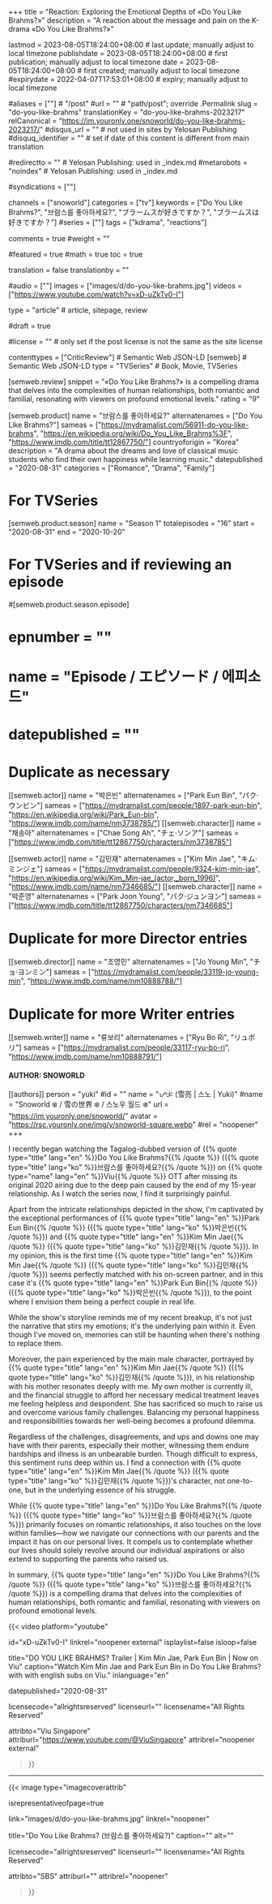 +++
title = "Reaction: Exploring the Emotional Depths of «Do You Like Brahms?»"
description = "A reaction about the message and pain on the K-drama «Do You Like Brahms?»"

lastmod = 2023-08-05T18:24:00+08:00                 # last update; manually adjust to local timezone
publishdate = 2023-08-05T18:24:00+08:00             # first publication; manually adjust to local timezone
date = 2023-08-05T18:24:00+08:00                    # first created; manually adjust to local timezone
#expirydate = 2022-04-07T17:53:01+08:00              # expiry; manually adjust to local timezone

#aliases = [""]                                        # "/post"
#url = ""                                              # "path/post"; override .Permalink
slug = "do-you-like-brahms"
translationKey = "do-you-like-brahms-2023217"
relCanonical = "https://im.youronly.one/snoworld/do-you-like-brahms-2023217/"
#disqus_url = ""                                       # not used in sites by Yelosan Publishing
#disquq_identifier = ""                                # set if date of this content is different from main translation

#redirectto = ""                                       # Yelosan Publishing: used in _index.md
#metarobots = "noindex"                                # Yelosan Publishing: used in _index.md

#syndications = [""]

channels = ["snoworld"]
categories = ["tv"]
keywords = ["Do You Like Brahms?", "브람스를 좋아하세요?", "ブラームスが好きですか？", "ブラームスは好きですか？"]
#series = [""]
tags = ["kdrama", "reactions"]

comments = true
#weight = ""

#featured = true
#math = true
toc = true

translation = false
translationby = ""

#audio = [""]
images = ["images/d/do-you-like-brahms.jpg"]
videos = ["https://www.youtube.com/watch?v=xD-uZkTv0-I"]

type = "article"                                             # article, sitepage, review

#draft = true

#license = ""                                          # only set if the post license is not the same as the site license

contenttypes = ["CriticReview"]                                                   # Semantic Web JSON-LD
[semweb]                                                              # Semantic Web JSON-LD
  type = "TVSeries"                                                           # Book, Movie, TVSeries

[semweb.review]
  snippet = "«Do You Like Brahms?» is a compelling drama that delves into the complexities of human relationships, both romantic and familial, resonating with viewers on profound emotional levels."
  rating = "9"

[semweb.product]
  name = "브람스를 좋아하세요?"
  alternatenames = ["Do You Like Brahms?"]
  sameas = ["https://mydramalist.com/56911-do-you-like-brahms", "https://en.wikipedia.org/wiki/Do_You_Like_Brahms%3F", "https://www.imdb.com/title/tt12867750/"]
  countryoforigin = "Korea"
  description = "A drama about the dreams and love of classical music students who find their own happiness while learning music."
  datepublished = "2020-08-31"
  categories = ["Romance", "Drama", "Family"]

# For TVSeries
[semweb.product.season]
  name = "Season 1"
  totalepisodes = "16"
  start = "2020-08-31"
  end = "2020-10-20"

# For TVSeries and if reviewing an episode
#[semweb.product.season.episode]
#  epnumber = ""
#  name = "Episode / エピソード / 에피소드"
#  datepublished = ""

# Duplicate as necessary
[[semweb.actor]]
  name = "박은빈"
  alternatenames = ["Park Eun Bin", "パク·ウンビン"]
  sameas = ["https://mydramalist.com/people/1897-park-eun-bin", "https://en.wikipedia.org/wiki/Park_Eun-bin", "https://www.imdb.com/name/nm3738785/"]
[[semweb.character]]
  name = "채송아"
  alternatenames = ["Chae Song Ah", "チェ·ソンア"]
  sameas = ["https://www.imdb.com/title/tt12867750/characters/nm3738785"]

[[semweb.actor]]
  name = "김민재"
  alternatenames = ["Kim Min Jae", "キム·ミンジェ"]
  sameas = ["https://mydramalist.com/people/9324-kim-min-jae", "https://en.wikipedia.org/wiki/Kim_Min-jae_(actor,_born_1996)", "https://www.imdb.com/name/nm7346685/"]
[[semweb.character]]
  name = "박준영"
  alternatenames = ["Park Joon Young", "パク·ジュンヨン"]
  sameas = ["https://www.imdb.com/title/tt12867750/characters/nm7346685"]

# Duplicate for more Director entries
[[semweb.director]]
  name = "조영민"
  alternatenames = ["Jo Young Min", "チョ·ヨンミン"]
  sameas = ["https://mydramalist.com/people/33119-jo-young-min", "https://www.imdb.com/name/nm10888788/"]

# Duplicate for more Writer entries
[[semweb.writer]]
  name = "류보리"
  alternatenames = ["Ryu Bo Ri", "リュボリ"]
  sameas = ["https://mydramalist.com/people/33117-ryu-bo-ri", "https://www.imdb.com/name/nm10888791/"]

#### AUTHOR: SNOWORLD ####
[[authors]]
  person = "yuki"
  #id = ""
  name = "ᜌᜓᜃᜒ (雪亮 | 스노 | Yuki)"
  #name = "Snoworld ❄️ / 雪の世界 ❄️ / 스노우 월드 ❄️"
  url = "https://im.youronly.one/snoworld/"
  avatar = "https://rsc.youronly.one/img/y/snoworld-square.webp"
  #rel = "noopener"
+++

I recently began watching the Tagalog-dubbed version of {{% quote type="title" lang="en" %}}Do You Like Brahms?{{% /quote %}} ({{% quote type="title" lang="ko" %}}브람스를 좋아하세요?{{% /quote %}}) on {{% quote type="name" lang="en" %}}Viu{{% /quote %}} OTT after missing its original 2020 airing due to the deep pain caused by the end of my 15-year relationship. As I watch the series now, I find it surprisingly painful.

<!--more-->

Apart from the intricate relationships depicted in the show, I'm captivated by the exceptional performances of {{% quote type="title" lang="en" %}}Park Eun Bin{{% /quote %}} ({{% quote type="title" lang="ko" %}}박은빈{{% /quote %}}) and {{% quote type="title" lang="en" %}}Kim Min Jae{{% /quote %}} ({{% quote type="title" lang="ko" %}}김민재{{% /quote %}}). In my opinion, this is the first time {{% quote type="title" lang="en" %}}Kim Min Jae{{% /quote %}} ({{% quote type="title" lang="ko" %}}김민재{{% /quote %}}) seems perfectly matched with his on-screen partner, and in this case it's {{% quote type="title" lang="en" %}}Park Eun Bin{{% /quote %}} ({{% quote type="title" lang="ko" %}}박은빈{{% /quote %}}), to the point where I envision them being a perfect couple in real life.

While the show's storyline reminds me of my recent breakup, it's not just the narrative that stirs my emotions; it's the underlying pain within it. Even though I've moved on, memories can still be haunting when there's nothing to replace them.

Moreover, the pain experienced by the main male character, portrayed by {{% quote type="title" lang="en" %}}Kim Min Jae{{% /quote %}} ({{% quote type="title" lang="ko" %}}김민재{{% /quote %}}), in his relationship with his mother resonates deeply with me. My own mother is currently ill, and the financial struggle to afford her necessary medical treatment leaves me feeling helpless and despondent. She has sacrificed so much to raise us and overcome various family challenges. Balancing my personal happiness and responsibilities towards her well-being becomes a profound dilemma.

Regardless of the challenges, disagreements, and ups and downs one may have with their parents, especially their mother, witnessing them endure hardships and illness is an unbearable burden. Though difficult to express, this sentiment runs deep within us. I find a connection with {{% quote type="title" lang="en" %}}Kim Min Jae{{% /quote %}} ({{% quote type="title" lang="ko" %}}김민재{{% /quote %}})'s character, not one-to-one, but in the underlying essence of his struggle.

While {{% quote type="title" lang="en" %}}Do You Like Brahms?{{% /quote %}} ({{% quote type="title" lang="ko" %}}브람스를 좋아하세요?{{% /quote %}}) primarily focuses on romantic relationships, it also touches on the love within families—how we navigate our connections with our parents and the impact it has on our personal lives. It compels us to contemplate whether our lives should solely revolve around our individual aspirations or also extend to supporting the parents who raised us.

In summary, {{% quote type="title" lang="en" %}}Do You Like Brahms?{{% /quote %}} ({{% quote type="title" lang="ko" %}}브람스를 좋아하세요?{{% /quote %}}) is a compelling drama that delves into the complexities of human relationships, both romantic and familial, resonating with viewers on profound emotional levels.

{{< video
  platform="youtube"

  id="xD-uZkTv0-I"
  linkrel="noopener external"
  isplaylist=false
  isloop=false

  title="DO YOU LIKE BRAHMS? Trailer | Kim Min Jae, Park Eun Bin | Now on Viu"
  caption="Watch Kim Min Jae and Park Eun Bin in Do You Like Brahms? with with english subs on Viu."
  inlanguage="en"

  datepublished="2020-08-31"

  licensecode="allrightsreserved"
  licenseurl=""
  licensename="All Rights Reserved"

  attribto="Viu Singapore"
  attriburl="https://www.youtube.com/@ViuSingapore"
  attribrel="noopener external"
>}}

---

{{< image
  type="imagecoverattrib"

  isrepresentativeofpage=true

  link="images/d/do-you-like-brahms.jpg"
  linkrel="noopener"

  title="Do You Like Brahms? (브람스를 좋아하세요?)"
  caption=""
  alt=""

  licensecode="allrightsreserved"
  licenseurl=""
  licensename="All Rights Reserved"

  attribto="SBS"
  attriburl=""
  attribrel="noopener"
>}}
